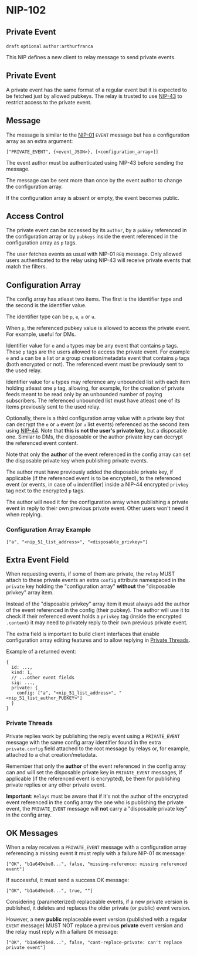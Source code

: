 NIP-102
=======

Private Event
-------------

`draft` `optional` `author:arthurfranca`

This NIP defines a new client to relay message to send private events.

## Private Event

A private event has the same format of a regular event but it
is expected to be fetched just by allowed pubkeys. The relay is
trusted to use [NIP-43](43.md) to restrict access to the private
event.

## Message

The message is similar to the [NIP-01](01.md) `EVENT` message but
has a configuration array as an extra argument:

`["PRIVATE_EVENT", {<event_JSON>}, [<configuration_array>]]`

The event author must be authenticated using NIP-43
before sending the message.

The message can be sent more than once by the event author
to change the configuration array.

If the configuration array is absent or empty, the event becomes public.

## Access Control

The private event can be accessed by its `author`, by a `pubkey`
referenced in the configuration array or by `pubkeys` inside the
event referenced in the configuration array as `p` tags.

The user fetches events as usual with NIP-01 `REQ` message.
Only allowed users authenticated to the relay using NIP-43 will
receive private events that match the filters.

## Configuration Array

The config array has atleast two items. The first is the identifier type and the second is the identifier value.

The identifier type can be `p`, `e`, `a` or `u`.

When `p`, the referenced pubkey value is allowed to access the private event.
For example, useful for DMs.

Identifier value for `e` and `a` types may be any event that contains `p`
tags. These `p` tags are the users allowed to access the private event.
For example `e` and `a` can be a list or a group
creation/metadata event that contains `p` tags (both encrypted or not).
The referenced event must be previously sent to the used relay.

Identifier value for `u` types may reference any unbounded list with each
item holding atleast one `p` tag, allowing, for example, for the creation of private
feeds meant to be read only by an unbounded number of paying subscribers.
The referenced unbounded list must have atleast one of its items previously
sent to the used relay.

Optionally, there is a third configuration array value with
a private key that can decrypt the `e` or `a` event (or `u` list events)
referenced as the second item using [NIP-44](44.md).
Note that **this is not the user's private key**, but a disposable one.
Similar to DMs, the disposable or the author private key can decrypt the
referenced event content.

Note that only the **author** of the event referenced in the config array
can set the disposable private key when publishing private events.

The author must have previously added the disposable private key,
if applicable (if the referenced event is to be encrypted),
to the referenced event (or events, in case of `u` indentifier)
inside a NIP-44 encrypted `privkey` tag next to the encrypted `p` tags.

The author will need it for the configuration array when publishing
a private event in reply to their own previous private event.
Other users won't need it when replying.

### Configuration Array Example

`["a", "<nip_51_list_address>", "<disposable_privkey>"]`

## Extra Event Field

When requesting events, if some of them are private, the `relay` MUST
attach to these private events an extra `config` attribute namespaced
in the `private` key holding the "configuration array"
**without** the "disposable privkey" array item.

Instead of the "disposable privkey" array item it must always add the author of
the event referenced in the config (their pubkey). The author will use it to check if
their referenced event holds a `privkey` tag (inside the encrypted `.content`)
it may need to privately reply to their own previous private event.

The extra field is important to build client interfaces that enable
configuration array editing features
and to allow replying in [Private Threads](#private-threads).

Example of a returned event:

```
{
  id: ...,
  kind: 1,
  // ...other event fields
  sig: ...,
  private: {
    config: ["a", "<nip_51_list_address>", "<nip_51_list_author_PUBKEY>"]
  }
}
```

### Private Threads

Private replies work by publishing the reply event using a `PRIVATE_EVENT` message
with the same config array identifier found in the extra `private.config` field
attached to the root message by relays or, for example,
attached to a chat creation/metadata.

Remember that only the **author** of the event referenced in the config array
can and will set the disposable private key in `PRIVATE_EVENT` messages,
if applicable (if the referenced event is encrypted),
be them for publishing private replies or any other private event.

**Important**: `Relays` must be aware that if it's not the author of the encrypted event
referenced in the config array the one who is publishing the private event,
the `PRIVATE_EVENT` message will **not** carry a "disposable private key" in the config array.

## OK Messages

When a relay receives a `PRIVATE_EVENT` message
with a configuration array referencing a missing event it must reply with
a failure NIP-01 `OK` message:

`["OK", "b1a649ebe8...", false, "missing-reference: missing referenced event"]`

If successful, it must send a success OK message:

`["OK", "b1a649ebe8...", true, ""]`

Considering (parameterized) replaceable events, if a new private version is published, it deletes and replaces the older private (or public) event version.

However, a new **public** replaceable event version (published with a regular
`EVENT` message) MUST NOT replace a previous **private** event version
and the relay must reply with a failure `OK` message:

`["OK", "b1a649ebe8...", false, "cant-replace-private: can't replace private event"]`
